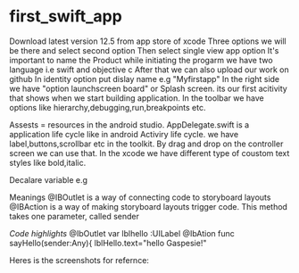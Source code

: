 # first_swift_app
Download latest version 12.5 from app store of xcode
Three options we will be there and select second option
Then select single view app option
It's important to name the Product while initiating the progarm
we have two language i.e swift and objective c
After that we can also upload our work on github
In identity option put dislay name e.g "Myfirstapp"
In the right side we have "option launchscreen board" or Splash screen. its our first acitivity that shows when we start building application.
In the toolbar we have options like hierarchy,debugging,run,breakpoints etc.

Assests = resources in the android studio.
AppDelegate.swift is a application life cycle like in android Activiry life cycle.
we have label,buttons,scrollbar etc in the toolkit. By drag and drop on the controller screen we can use that.
In the xcode we have different type of coustom text styles like bold,italic.

Decalare variable e.g 

Meanings
@IBOutlet is a way of connecting code to storyboard layouts
@IBAction is a way of making storyboard layouts trigger code. This method takes one parameter, called sender

_*Code highlights*_
@IbOutlet var lblhello :UILabel
@IbAtion  func sayHello(sender:Any){
lblHello.text="hello Gaspesie!"

Heres is the screenshots for refernce:



